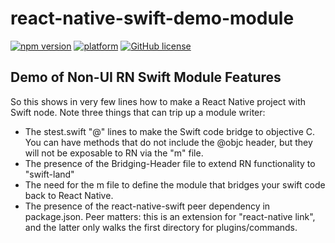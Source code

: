 # react-native-swift-demo-module

[![npm version](https://badge.fury.io/js/react-native-swift-demo-module.svg?style=flat)](https://badge.fury.io/js/react-native-swift-demo-module)
[![platform](https://img.shields.io/badge/platform-iOS-lightgrey.svg?style=flat)](https://github.com/rhdeck/react-native-swift-demo-module)
[![GitHub license](https://img.shields.io/github/license/mashape/apistatus.svg?style=flat)](https://github.com/rhdeck/react-native-swift-demo-module/blob/master/LICENSE)

## Demo of Non-UI RN Swift Module Features
So this shows in very few lines how to make a React Native project with Swift node. Note three things that can trip up a module writer:
* The stest.swift "@" lines to make the Swift code bridge to objective C. You can have methods that do not include the @objc header, but they will not be exposable to RN via the "m" file. 
* The presence of the Bridging-Header file to extend RN functionality to "swift-land"
* The need for the m file to define the module that bridges your swift code back to React Native. 
* The presence of the react-native-swift peer dependency in package.json. Peer matters: this is an extension for "react-native link", and the latter only walks the first directory for plugins/commands.
